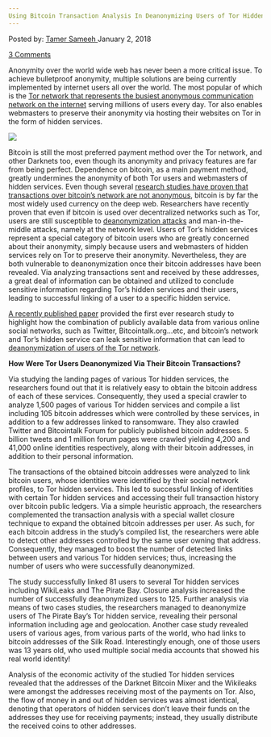 ```yaml
---
Using Bitcoin Transaction Analysis In Deanonymizing Users of Tor Hidden Services
---
```

<article class="post-listing post-24239 post type-post status-publish format-standard has-post-thumbnail hentry category-deepdot-news tag-analysis tag-bitcoin tag-deanonymizing tag-hidden tag-services tag-tor tag-transaction tag-users">
<div class="post-inner">
<p class="post-meta">
<span>Posted by: <a href="https://www.deepdotweb.com/author/tamersameeh/" title="">Tamer Sameeh </a></span>
<span>January 2, 2018</span>

<span><a href="https://www.deepdotweb.com/2018/01/02/using-bitcoin-transaction-analysis-deanonymizing-users-tor-hidden-services/#comments">3 Comments</a></span>
</p>
<div class="clear"></div>
<div class="entry">
<p>Anonymity over the world wide web has never been a more critical issue. To achieve bulletproof anonymity, multiple solutions are being currently implemented by internet users all over the world. The most popular of which is the <a href="https://www.deepdotweb.com/2017/03/30/tor-browser-fully-anonymous-myth-reality/">Tor network that represents the busiest anonymous communication network on the internet</a> serving millions of users every day. Tor also enables webmasters to preserve their anonymity via hosting their websites on Tor in the form of hidden services.</p>
<p><img class="wp-image-24246" src="https://www.deepdotweb.com/wp-content/uploads/2018/01/word-image.png" srcset="https://www.deepdotweb.com/wp-content/uploads/2018/01/word-image.png 1240w, https://www.deepdotweb.com/wp-content/uploads/2018/01/word-image-300x255.png 300w, https://www.deepdotweb.com/wp-content/uploads/2018/01/word-image-1024x871.png 1024w" sizes="(max-width: 1240px) 100vw, 1240px" /></p>
<p>Bitcoin is still the most preferred payment method over the Tor network, and other Darknets too, even though its anonymity and privacy features are far from being perfect. Dependence on bitcoin, as a main payment method, greatly undermines the anonymity of both Tor users and webmasters of hidden services. Even though several <a href="https://dl.acm.org/citation.cfm?id=2699128">research studies have proven that transactions over bitcoin&#8217;s network are not anonymous</a>, bitcoin is by far the most widely used currency on the deep web. Researchers have recently proven that even if bitcoin is used over decentralized networks such as Tor, users are still susceptible to <a href="https://www.deepdotweb.com/2017/04/20/how-companies-are-deanonymizing-bitcoin/">deanonymization attacks</a> and man-in-the-middle attacks, namely at the network level. Users of Tor&#8217;s hidden services represent a special category of bitcoin users who are greatly concerned about their anonymity, simply because users and webmasters of hidden services rely on Tor to preserve their anonymity. Nevertheless, they are both vulnerable to deanonymization once their bitcoin addresses have been revealed. Via analyzing transactions sent and received by these addresses, a great deal of information can be obtained and utilized to conclude sensitive information regarding Tor&#8217;s hidden services and their users, leading to successful linking of a user to a specific hidden service.</p>
<p><a href="http://qspace.qu.edu.qa/handle/10576/5797">A recently published paper</a> provided the first ever research study to highlight how the combination of publicly available data from various online social networks, such as Twitter, Bitcointalk.org&#8230;etc, and bitcoin&#8217;s network and Tor&#8217;s hidden service can leak sensitive information that can lead to <a href="https://www.deepdotweb.com/2017/08/21/targeting-adversaries-deanonymization-attacks-tor-users/">deanonymization of users of the Tor network</a>.</p>
<p><strong>How Were Tor Users Deanonymized Via Their Bitcoin Transactions?</strong></p>
<p>Via studying the landing pages of various Tor hidden services, the researchers found out that it is relatively easy to obtain the bitcoin address of each of these services. Consequently, they used a special crawler to analyze 1,500 pages of various Tor hidden services and compile a list including 105 bitcoin addresses which were controlled by these services, in addition to a few addresses linked to ransomware. They also crawled Twitter and Bitcointalk Forum for publicly published bitcoin addresses. 5 billion tweets and 1 million forum pages were crawled yielding 4,200 and 41,000 online identities respectively, along with their bitcoin addresses, in addition to their personal information.</p>
<p>The transactions of the obtained bitcoin addresses were analyzed to link bitcoin users, whose identities were identified by their social network profiles, to Tor hidden services. This led to successful linking of identities with certain Tor hidden services and accessing their full transaction history over bitcoin public ledgers. Via a simple heuristic approach, the researchers complemented the transaction analysis with a special wallet closure technique to expand the obtained bitcoin addresses per user. As such, for each bitcoin address in the study&#8217;s compiled list, the researchers were able to detect other addresses controlled by the same user owning that address. Consequently, they managed to boost the number of detected links between users and various Tor hidden services; thus, increasing the number of users who were successfully deanonymized.</p>
<p>The study successfully linked 81 users to several Tor hidden services including WikiLeaks and The Pirate Bay. Closure analysis increased the number of successfully deanonymized users to 125. Further analysis via means of two cases studies, the researchers managed to deanonymize users of The Pirate Bay&#8217;s Tor hidden service, revealing their personal information including age and geolocation. Another case study revealed users of various ages, from various parts of the world, who had links to bitcoin addresses of the Silk Road. Interestingly enough, one of those users was 13 years old, who used multiple social media accounts that showed his real world identity!</p>
<p>Analysis of the economic activity of the studied Tor hidden services revealed that the addresses of the Darknet Bitcoin Mixer and the Wikileaks were amongst the addresses receiving most of the payments on Tor. Also, the flow of money in and out of hidden services was almost identical, denoting that operators of hidden services don&#8217;t leave their funds on the addresses they use for receiving payments; instead, they usually distribute the received coins to other addresses.</p>
</div>
<span style="display:none"><a href="https://www.deepdotweb.com/tag/analysis/" rel="tag">analysis</a> <a href="https://www.deepdotweb.com/tag/bitcoin/" rel="tag">bitcoin</a> <a href="https://www.deepdotweb.com/tag/deanonymizing/" rel="tag">deanonymizing</a> <a href="https://www.deepdotweb.com/tag/hidden/" rel="tag">hidden</a> <a href="https://www.deepdotweb.com/tag/services/" rel="tag">services</a> <a href="https://www.deepdotweb.com/tag/tor/" rel="tag">tor</a> <a href="https://www.deepdotweb.com/tag/transaction/" rel="tag">transaction</a> <a href="https://www.deepdotweb.com/tag/users/" rel="tag">users</a></span> <span style="display:none" class="updated">2018-01-02</span>
<div style="display:none" class="vcard author" itemprop="author" itemscope itemtype="http://schema.org/Person"><strong class="fn" itemprop="name"><a href="https://www.deepdotweb.com/author/tamersameeh/" title="Posts by Tamer Sameeh" rel="author">Tamer Sameeh</a></strong></div>
</div>
</article>

